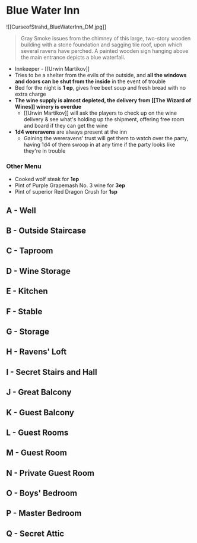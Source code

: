 # Blue Water Inn
![[CurseofStrahd_BlueWaterInn_DM.jpg]]

> Gray Smoke issues from the chimney of this large, two-story wooden building with a stone foundation and sagging tile roof, upon which several ravens have perched. A painted wooden sign hanging above the main entrance depicts a blue waterfall.

* Innkeeper - [[Urwin Martikov]]
* Tries to be a shelter from the evils of the outside, and **all the windows and doors can be shut from the inside** in the event of trouble
* Bed for the night is **1 ep**, gives free beet soup and fresh bread with no extra charge
* **The wine supply is almost depleted, the delivery from [[The Wizard of Wines]] winery is overdue**
  * [[Urwin Martikov]] will ask the players to check up on the wine delivery & see what's holding up the shipment, offering free room and board if they can get the wine
* **1d4 wereravens** are always present at the inn
  * Gaining the wereravens' trust will get them to watch over the party, having 1d4 of them swoop in at any time if the party looks like they're in trouble

### Other Menu
* Cooked wolf steak for **1ep**
* Pint of Purple Grapemash No. 3 wine for **3ep**
* Pint of superior Red Dragon Crush for **1sp**

## A - Well

## B - Outside Staircase

## C - Taproom

## D - Wine Storage

## E - Kitchen

## F - Stable

## G - Storage

## H - Ravens' Loft

## I - Secret Stairs and Hall

## J - Great Balcony

## K - Guest Balcony

## L - Guest Rooms

## M - Guest Room

## N - Private Guest Room

## O - Boys' Bedroom

## P - Master Bedroom

## Q - Secret Attic